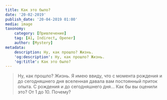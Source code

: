 ```yaml
---
title: Как это было?
date: '20-02-2019'
publish_date: '20-04-2019 01:00'
media: image
taxonomy:
    category: [Привлечение]
    tag: [A1, Indirect, Opener]
    author: [Mystery]
metadata:
    description: Ну, как прошло? Жизнь.
    'og:description': Ну, как прошло? Жизнь.
    'og:title': Как это было?
---
```


> Ну, как прошло? Жизнь. Я имею ввиду, что с момента рождения и до сегодняшнего дня вселенная давала вам постоянный приток опыта. С рождения и до сегодняшнего дня... Как бы вы оценили это? От 1 до 10. Почему?